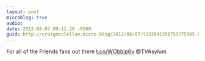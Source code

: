 ```yaml
---
layout: post
microblog: true
audio: 
date: 2012-08-07 09:11:20 -0500
guid: http://craigmcclellan.micro.blog/2012/08/07/t232841358753275905.html
---
```

For all of the Friends fans out there [t.co/WObbip6v](http://t.co/WObbip6v) @TVAsylum
